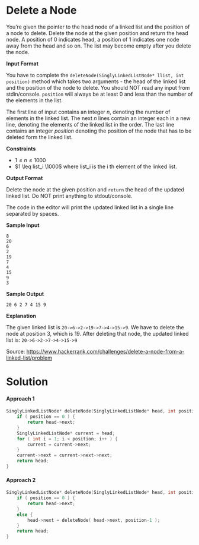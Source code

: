 # Delete a Node

You’re given the pointer to the head node of a linked list and the position of a node to delete. Delete the node at the given position and return the head node. A position of 0 indicates head, a position of 1 indicates one node away from the head and so on. The list may become empty after you delete the node.

**Input Format**

You have to complete the `deleteNode(SinglyLinkedListNode* llist, int position)` method which takes two arguments - the head of the linked list and the position of the node to delete. You should NOT read any input from stdin/console. `position` will always be at least 0 and less than the number of the elements in the list.

The first line of input contains an integer *n*, denoting the number of elements in the linked list.
The next *n* lines contain an integer each in a new line, denoting the elements of the linked list in the order.
The last line contains an integer *position* denoting the position of the node that has to be deleted form the linked list.

**Constraints**

- $1 \leq n \leq 1000$
- $1 \leq list_i \1000$ where list_i is the i th element of the linked list.

**Output Format**

Delete the node at the given position and `return` the head of the updated linked list. Do NOT print anything to stdout/console.

The code in the editor will print the updated linked list in a single line separated by spaces.

**Sample Input**

```
8
20
6
2
19
7
4
15
9
3
```

**Sample Output**

```
20 6 2 7 4 15 9
```

**Explanation**

The given linked list is `20->6->2->19->7->4->15->9`. We have to delete the node at position 3, which is 19. After deleting that node, the updated linked list is: `20->6->2->7->4->15->9`

Source: https://www.hackerrank.com/challenges/delete-a-node-from-a-linked-list/problem



# Solution

#### Approach 1

```c++
SinglyLinkedListNode* deleteNode(SinglyLinkedListNode* head, int position) {
    if ( position == 0 ) {
        return head->next;
    }
    SinglyLinkedListNode* current = head;
    for ( int i = 1; i < position; i++ ) {
        current = current->next;
    }
    current->next = current->next->next;
    return head;
}
```

#### Approach 2

```c++
SinglyLinkedListNode* deleteNode(SinglyLinkedListNode* head, int position) {
    if ( position == 0 ) {
        return head->next;
    }
    else {
        head->next = deleteNode( head->next, position-1 );
    }
    return head;
}
```

